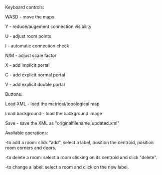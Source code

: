 

Keyboard controls:

WASD - move the maps

Y - reduce/augement connection visibility

U - adjust room points

I - automatic connection check

N/M - adjust scale factor

X - add implicit portal

C - add explicit normal portal

V - add explicit double portal

Buttons:

Load XML - load the metrical/topological map

Load background - load the background image

Save - save the XML as "originalfilename_updated.xml"

Available operations:

-to add a room: click "add", select a label, position the centroid, position room corners and doors.

-to delete a room: select a room clicking on its centroid and click "delete".

-to change a label: select a room and click on the new label.

